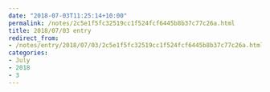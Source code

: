 ```yaml
---
date: "2018-07-03T11:25:14+10:00"
permalink: /notes/2c5e1f5fc32519cc1f524fcf6445b8b37c77c26a.html
title: 2018/07/03 entry
redirect_from:
- /notes/entry/2018/07/03/2c5e1f5fc32519cc1f524fcf6445b8b37c77c26a.html
categories:
- July
- 2018
- 3
---
```

